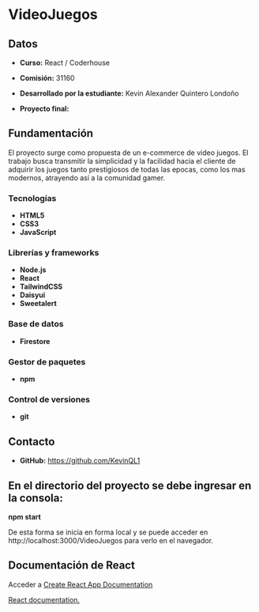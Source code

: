 # VideoJuegos

## Datos

* **Curso:** React / Coderhouse

* **Comisión:** 31160

* **Desarrollado por la estudiante:** Kevin Alexander Quintero Londoño

* **Proyecto final:** 

## Fundamentación

El proyecto surge como propuesta de un e-commerce de video juegos. El trabajo busca transmitir la simplicidad y la facilidad hacia el cliente de adquirir los juegos tanto prestigiosos de todas las epocas, como los mas modernos, atrayendo así a la comunidad gamer.

### Tecnologías

* **HTML5**
* **CSS3**
* **JavaScript**

### Librerías y frameworks

* **Node.js**
* **React**
* **TailwindCSS**
* **Daisyui**
* **Sweetalert**

### Base de datos
* **Firestore**

### Gestor de paquetes

* **npm**

### Control de versiones

* **git**

## Contacto

* **GitHub:** https://github.com/KevinQL1

## En el directorio del proyecto se debe ingresar en la consola:
**npm start**

De esta forma se inicia en forma local y se puede acceder en http://localhost:3000/VideoJuegos para verlo en el navegador.

## Documentación de React

Acceder a [Create React App Documentation](https://create-react-app.dev/docs/getting-started/)

[React documentation.](https://reactjs.org/)
